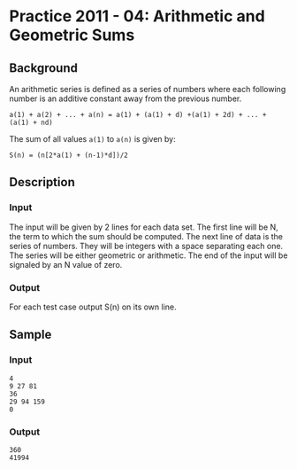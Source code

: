 # Practice 2011 - 04: Arithmetic and Geometric Sums

## Background
An arithmetic series is defined as a series of numbers where each following
number is an additive constant away from the previous number.
```
a(1) + a(2) + ... + a(n) = a(1) + (a(1) + d) +(a(1) + 2d) + ... + (a(1) + nd)
```
The sum of all values `a(1)` to `a(n)` is given by:
```
S(n) = (n[2*a(1) + (n-1)*d])/2
```

## Description

### Input
The input will be given by 2 lines for each data set. The first line will be N,
the term to which the sum should be computed. The next line of data is the
series of numbers. They will be integers with a space separating each one. The
series will be either geometric or arithmetic. The end of the input will be
signaled by an N value of zero.

### Output
For each test case output S(n) on its own line.

## Sample
### Input
```
4
9 27 81
36
29 94 159
0
```

### Output
```
360
41994
```
